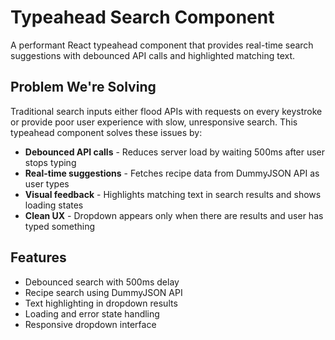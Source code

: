 # Typeahead Search Component

A performant React typeahead component that provides real-time search suggestions with debounced API calls and highlighted matching text.

## Problem We're Solving

Traditional search inputs either flood APIs with requests on every keystroke or provide poor user experience with slow, unresponsive search. This typeahead component solves these issues by:

- **Debounced API calls** - Reduces server load by waiting 500ms after user stops typing
- **Real-time suggestions** - Fetches recipe data from DummyJSON API as user types  
- **Visual feedback** - Highlights matching text in search results and shows loading states
- **Clean UX** - Dropdown appears only when there are results and user has typed something

## Features

- Debounced search with 500ms delay
- Recipe search using DummyJSON API
- Text highlighting in dropdown results
- Loading and error state handling
- Responsive dropdown interface
